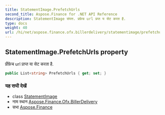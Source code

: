 ```yaml
---
title: StatementImage.PrefetchUrls
second_title: Aspose.Finance for .NET API Reference
description: StatementImage संपत्त. प्रफ़ेच url प्रप्त य सेट करत है.
type: docs
weight: 40
url: /hi/net/aspose.finance.ofx.billerdelivery/statementimage/prefetchurls/
---
```

## StatementImage.PrefetchUrls property

प्रीफ़ेच url प्राप्त या सेट करता है.

```csharp
public List<string> PrefetchUrls { get; set; }
```

### यह सभी देखें

* class [StatementImage](../)
* नाम स्थान [Aspose.Finance.Ofx.BillerDelivery](../../statementimage/)
* सभा [Aspose.Finance](../../../)


